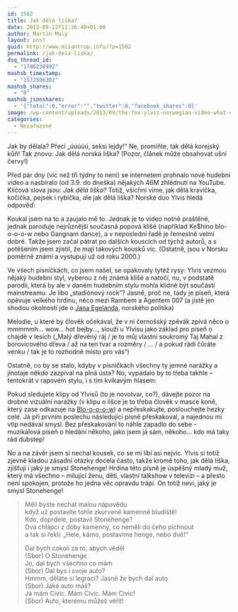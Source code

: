 ```yaml
---
id: 1502
title: Jak dělá liška?
date: 2013-09-22T11:36:48+01:00
author: Martin Malý
layout: post
guid: http://www.misantrop.info/?p=1502
permalink: /jak-dela-liska/
dsq_thread_id:
  - "1786238992"
mashsb_timestamp:
  - "1572506302"
mashsb_shares:
  - "0"
mashsb_jsonshares:
  - '{"total":0,"error":"","twitter":0,"facebook_shares":0}'
image: /wp-content/uploads/2013/09/the-fox-ylvis-norwegian-video-what-does-the-fox-say-youtube.jpg
categories:
  - Nezařazené
---
```

Jak by dělala? Přeci &#8222;úúúúú, seksi lejdy!&#8220; Ne, promiňte, tak dělá korejský kůň! Tak znovu: Jak dělá norská liška? (Pozor, článek může obsahovat ušní červy!)

<!--more-->

Před pár dny (víc než tři týdny to není) se internetem prohnalo nové hudební video a nasbíralo (od 3.9. do dneška) nějakých 46M zhlédnutí na YouTube. Klíčová slova jsou: _Jak dělá liška?_ Totiž, všichni víme, jak dělá kravička, kočička, pejsek i rybička, ale jak dělá liška? Norské duo Ylvis hledá odpověď:



Koukal jsem na to a zaujalo mě to. Jednak je to video notně praštěné, jednak paroduje nejrůznější současná popová klišé (například Ke$hino blo-o-o-o-w nebo Gangnam dance), a v neposlední řadě je řemeslně velmi dobré. Takže jsem začal pátrat po dalších kouscích od týchž autorů, a s potěšením jsem zjistil, že mají takových kousků víc. (Ostatně, jsou v Norsku poměrně známí a vystupují už od roku 2000.)

Ve všech písničkách, co jsem našel, se opakovaly tytéž rysy: Ylvis vezmou nějaký hudební styl, vyberou z něj známá klišé a natočí, nu, v podstatě parodii, která by ale v daném hudebním stylu mohla klidně být součástí mainstreamu. Je libo &#8222;stadiónový rock&#8220;? Jasně, proč ne, tady je píseň, která opěvuje velkého hrdinu, něco mezi Rambem a Agentem 007 (a jistě jen shodou okolností jde o [Jana Egelanda](http://en.wikipedia.org/wiki/Jan_Egeland), norského politika)



Melodie, u které by člověk očekával, že v ní černošský zpěvák zpívá něco o mmmmmh&#8230; wow&#8230; hot bejby&#8230;, slouží u Ylvisu jako základ pro píseň o chajdě v lesích (&#8222;Malý dřevěný ráj / je to můj vlastní soukromý Taj Mahal z borovicového dřeva / až na ten tvar a rozměry / &#8230; / a pokud rádi čůráte venku / tak je to rozhodně místo pro vás&#8220;)



Ostatně, co by se stalo, kdyby v písničkách všechny ty jemné narážky a jinotaje někdo zazpíval na plná ústa? No, vypadalo by to třeba takhle &#8211; tentokrát v rapovém stylu, i s tím kvíkavým hlasem:



Pokud sledujete klipy od Ylvisů (to je novotvar, co?), dávejte pozor na drobné vizuální narážky (v klipu o lišce je to třeba člověk v masce koně, který zase odkazuje na [Blo-o-o-o-w](http://www.youtube.com/watch?v=CFWX0hWCbng)) a nepřeskakujte, poslouchejte hezky celé. Já při prvním poslechu následující písně přeskakoval, a najednou mi vtip nedával smysl. Bez přeskakování to náhle zapadlo do sebe &#8211; muzikálová píseň o hledání někoho, jako jsem já sám, někoho&#8230; kdo má taky rád dubstep!



No a na závěr jsem si nechal kousek, co se mi líbí asi nejvíc. Ylvis si totiž zjevně kladou zásadní otázky docela často, takže kromě toho, jak dělá liška, zjišťují i jaký je smysl Stonehenge! Hrdina této písně je úspěšný mladý muž, který má všechno &#8211; milující ženu, děti, vlastní talkshow v televizi &#8211; a přesto není spokojen, protože ho jedna věc opravdu trápí. On totiž neví, jaký je smysl Stonehenge!

> Měli byste nechat malou nápovědu  
> když už postavíte tohle zkurvené kamenné bludiště!  
> Kdo, doprdele, postavil Stonehenge?  
> Dva chlápci z doby kamenný, co neměli do čeho píchnout  
> a tak si řekli: &#8222;Hele, kámo, postavíme henge, nebo dvě!&#8220;
> 
> Dal bych cokoli za to, abych věděl  
> (Sbor) O Stonehenge  
> Jo, dal bych všechno co mám  
> (Sbor) Dal bys i svoje auto?  
> Hmmm, děláte si legraci? Jasně že bych dal auto  
> (Sbor) Jaké auto máš?  
> Já mám Civic. Mám Civic. Mám Civic!  
> (Sbor) Auto, kterému můžeš věřit!